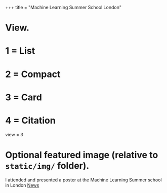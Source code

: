 +++
title = "Machine Learning Summer School London"

# View.
#   1 = List
#   2 = Compact
#   3 = Card
#   4 = Citation
view = 3

# Optional featured image (relative to `static/img/` folder).


I attended and presented a poster at the Machine Learning Summer school in London
[News](https://www.instadeep.com/2019/07/mlss-sponsorship-to-support-future-ml-champions/)